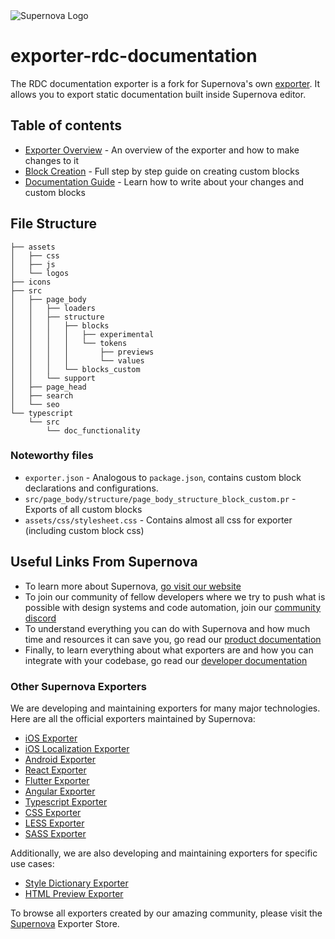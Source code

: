 <img src="https://raw.githubusercontent.com/Supernova-Studio/exporter-documentation/master/readme-icon.png" alt="Supernova Logo" style="max-width:100%;">


# exporter-rdc-documentation
The RDC documentation exporter is a fork for Supernova's own [exporter](https://github.com/Supernova-Studio/exporter-documentation). It allows you to export static documentation built inside Supernova editor.

## Table of contents 
- [Exporter Overview](./documentation/EXPORTER_OVERVIEW.md) - An overview of the exporter and how to make changes to it 
- [Block Creation](./documentation/BLOCK_CREATION.md) - Full step by step guide on creating custom blocks
- [Documentation Guide](./documentation/DOCUMENTATION_GUIDE.md) - Learn how to write about your changes and custom blocks

## File Structure
```
├── assets
│   ├── css
│   ├── js
│   └── logos
├── icons
├── src
│   ├── page_body
│   │   ├── loaders
│   │   ├── structure
│   │   │   ├── blocks
│   │   │   │   ├── experimental
│   │   │   │   └── tokens
│   │   │   │       ├── previews
│   │   │   │       └── values
│   │   │   └── blocks_custom
│   │   └── support
│   ├── page_head
│   ├── search
│   └── seo
└── typescript
    └── src
        └── doc_functionality

```
### Noteworthy files
- `exporter.json` - Analogous to `package.json`, contains custom block declarations and configurations.
- `src/page_body/structure/page_body_structure_block_custom.pr` - Exports of all custom blocks
- `assets/css/stylesheet.css` - Contains almost all css for exporter (including custom block css)

## Useful Links From Supernova
- To learn more about Supernova, [go visit our website](https://supernova.io)
- To join our community of fellow developers where we try to push what is possible with design systems and code automation, join our [community discord](https://community.supernova.io)
- To understand everything you can do with Supernova and how much time and resources it can save you, go read our [product documentation](https://learn.supernova.io/)
- Finally, to learn everything about what exporters are and how you can integrate with your codebase, go read our [developer documentation](https://developers.supernova.io/)

### Other Supernova Exporters
We are developing and maintaining exporters for many major technologies. Here are all the official exporters maintained by Supernova:

- [iOS Exporter](https://github.com/Supernova-Studio/exporter-ios)
- [iOS Localization Exporter](https://github.com/Supernova-Studio/exporter-ios-localization)
- [Android Exporter](https://github.com/Supernova-Studio/exporter-android)
- [React Exporter](https://github.com/Supernova-Studio/exporter-react)
- [Flutter Exporter](https://github.com/Supernova-Studio/exporter-flutter)
- [Angular Exporter](https://github.com/Supernova-Studio/exporter-angular)
- [Typescript Exporter](https://github.com/Supernova-Studio/exporter-typescript)
- [CSS Exporter](https://github.com/Supernova-Studio/exporter-css)
- [LESS Exporter](https://github.com/Supernova-Studio/exporter-less)
- [SASS Exporter](https://github.com/Supernova-Studio/exporter-sass)

Additionally, we are also developing and maintaining exporters for specific use cases:

- [Style Dictionary Exporter](https://github.com/Supernova-Studio/exporter-style-dictionary)
- [HTML Preview Exporter](https://github.com/Supernova-Studio/exporter-html-preview)

To browse all exporters created by our amazing community, please visit the [Supernova](https://supernova.io) Exporter Store.
